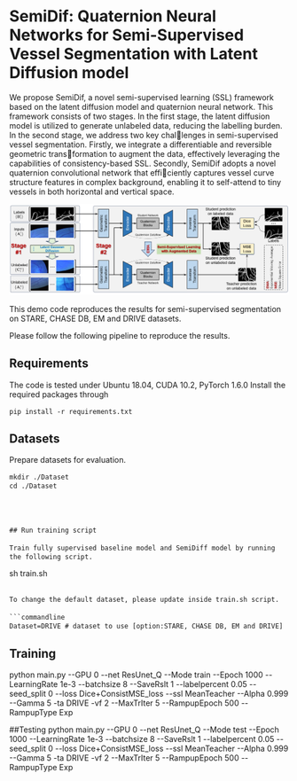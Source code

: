 # SemiDif: Quaternion Neural Networks for Semi-Supervised Vessel Segmentation with Latent Diffusion model



We propose SemiDif, a novel semi-supervised learning (SSL) framework based on the latent diffusion model and quaternion neural network. This framework consists of two stages. In the first stage, the latent diffusion model is utilized to generate unlabeled data, reducing the labelling burden. In the second stage, we address two key challenges in semi-supervised vessel segmentation. Firstly, we integrate a differentiable and reversible geometric transformation to augment the data, effectively leveraging the capabilities of consistency-based SSL. Secondly, SemiDif adopts a novel quaternion convolutional network that efficiently captures vessel curve structure features in complex background, enabling it to self-attend to tiny vessels in both horizontal and vertical space.

![SemiDif Framework](./Image/Framework.png)

This demo code reproduces the results for semi-supervised segmentation on STARE, CHASE DB, EM and DRIVE datasets.

Please follow the following pipeline to reproduce the results.

## Requirements

The code is tested under Ubuntu 18.04, CUDA 10.2, PyTorch 1.6.0
Install the required packages through

```
pip install -r requirements.txt
```

## Datasets

Prepare datasets for evaluation.

```
mkdir ./Dataset
cd ./Dataset




## Run training script

Train fully supervised baseline model and SemiDiff model by running the following script.

```
sh train.sh
```

To change the default dataset, please update inside train.sh script.

```commandline
Dataset=DRIVE # dataset to use [option:STARE, CHASE DB, EM and DRIVE]
```
## Training

python main.py --GPU 0 --net ResUnet_Q --Mode train --Epoch 1000 --LearningRate 1e-3 --batchsize 8 --SaveRslt 1 --labelpercent 0.05 --seed_split 0 --loss Dice+ConsistMSE_loss --ssl MeanTeacher --Alpha 0.999 --Gamma 5 -ta DRIVE -vf 2 --MaxTrIter 5 --RampupEpoch 500 --RampupType Exp


##Testing
python main.py --GPU 0 --net ResUnet_Q --Mode test --Epoch 1000 --LearningRate 1e-3 --batchsize 8 --SaveRslt 1 --labelpercent 0.05 --seed_split 0 --loss Dice+ConsistMSE_loss --ssl MeanTeacher --Alpha 0.999 --Gamma 5 -ta DRIVE -vf 2 --MaxTrIter 5 --RampupEpoch 500 --RampupType Exp